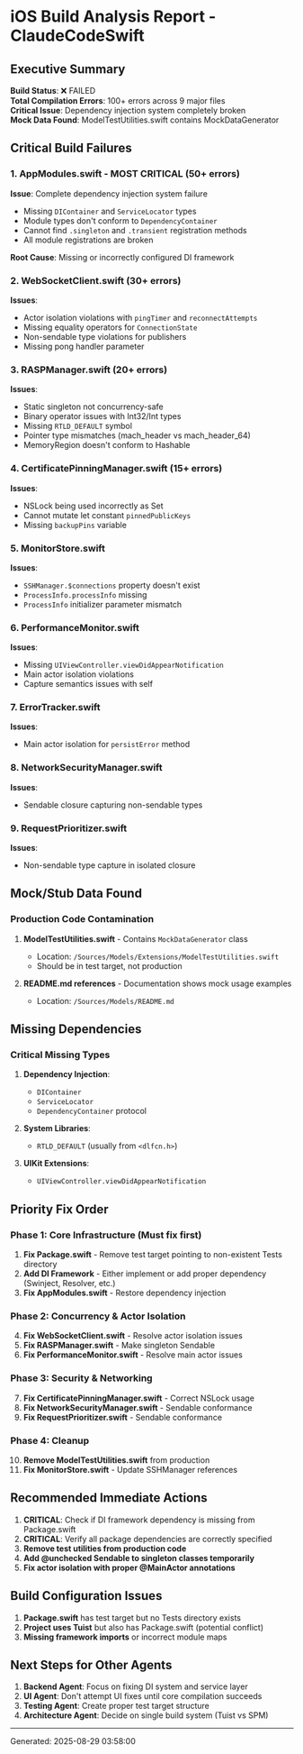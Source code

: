 # iOS Build Analysis Report - ClaudeCodeSwift

## Executive Summary
**Build Status**: ❌ FAILED  
**Total Compilation Errors**: 100+ errors across 9 major files  
**Critical Issue**: Dependency injection system completely broken  
**Mock Data Found**: ModelTestUtilities.swift contains MockDataGenerator  

## Critical Build Failures

### 1. AppModules.swift - MOST CRITICAL (50+ errors)
**Issue**: Complete dependency injection system failure
- Missing `DIContainer` and `ServiceLocator` types
- Module types don't conform to `DependencyContainer`
- Cannot find `.singleton` and `.transient` registration methods
- All module registrations are broken

**Root Cause**: Missing or incorrectly configured DI framework

### 2. WebSocketClient.swift (30+ errors)
**Issues**:
- Actor isolation violations with `pingTimer` and `reconnectAttempts`
- Missing equality operators for `ConnectionState`
- Non-sendable type violations for publishers
- Missing pong handler parameter

### 3. RASPManager.swift (20+ errors)
**Issues**:
- Static singleton not concurrency-safe
- Binary operator issues with Int32/Int types
- Missing `RTLD_DEFAULT` symbol
- Pointer type mismatches (mach_header vs mach_header_64)
- MemoryRegion doesn't conform to Hashable

### 4. CertificatePinningManager.swift (15+ errors)
**Issues**:
- NSLock being used incorrectly as Set<String>
- Cannot mutate let constant `pinnedPublicKeys`
- Missing `backupPins` variable

### 5. MonitorStore.swift
**Issues**:
- `SSHManager.$connections` property doesn't exist
- `ProcessInfo.processInfo` missing
- `ProcessInfo` initializer parameter mismatch

### 6. PerformanceMonitor.swift
**Issues**:
- Missing `UIViewController.viewDidAppearNotification`
- Main actor isolation violations
- Capture semantics issues with self

### 7. ErrorTracker.swift
**Issues**:
- Main actor isolation for `persistError` method

### 8. NetworkSecurityManager.swift
**Issues**:
- Sendable closure capturing non-sendable types

### 9. RequestPrioritizer.swift
**Issues**:
- Non-sendable type capture in isolated closure

## Mock/Stub Data Found

### Production Code Contamination
1. **ModelTestUtilities.swift** - Contains `MockDataGenerator` class
   - Location: `/Sources/Models/Extensions/ModelTestUtilities.swift`
   - Should be in test target, not production

2. **README.md references** - Documentation shows mock usage examples
   - Location: `/Sources/Models/README.md`

## Missing Dependencies

### Critical Missing Types
1. **Dependency Injection**:
   - `DIContainer`
   - `ServiceLocator`
   - `DependencyContainer` protocol

2. **System Libraries**:
   - `RTLD_DEFAULT` (usually from `<dlfcn.h>`)

3. **UIKit Extensions**:
   - `UIViewController.viewDidAppearNotification`

## Priority Fix Order

### Phase 1: Core Infrastructure (Must fix first)
1. **Fix Package.swift** - Remove test target pointing to non-existent Tests directory
2. **Add DI Framework** - Either implement or add proper dependency (Swinject, Resolver, etc.)
3. **Fix AppModules.swift** - Restore dependency injection

### Phase 2: Concurrency & Actor Isolation
4. **Fix WebSocketClient.swift** - Resolve actor isolation issues
5. **Fix RASPManager.swift** - Make singleton Sendable
6. **Fix PerformanceMonitor.swift** - Resolve main actor issues

### Phase 3: Security & Networking
7. **Fix CertificatePinningManager.swift** - Correct NSLock usage
8. **Fix NetworkSecurityManager.swift** - Sendable conformance
9. **Fix RequestPrioritizer.swift** - Sendable conformance

### Phase 4: Cleanup
10. **Remove ModelTestUtilities.swift** from production
11. **Fix MonitorStore.swift** - Update SSHManager references

## Recommended Immediate Actions

1. **CRITICAL**: Check if DI framework dependency is missing from Package.swift
2. **CRITICAL**: Verify all package dependencies are correctly specified
3. **Remove test utilities from production code**
4. **Add @unchecked Sendable to singleton classes temporarily**
5. **Fix actor isolation with proper @MainActor annotations**

## Build Configuration Issues

1. **Package.swift** has test target but no Tests directory exists
2. **Project uses Tuist** but also has Package.swift (potential conflict)
3. **Missing framework imports** or incorrect module maps

## Next Steps for Other Agents

1. **Backend Agent**: Focus on fixing DI system and service layer
2. **UI Agent**: Don't attempt UI fixes until core compilation succeeds
3. **Testing Agent**: Create proper test target structure
4. **Architecture Agent**: Decide on single build system (Tuist vs SPM)

---
Generated: 2025-08-29 03:58:00